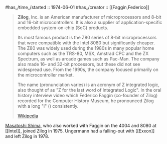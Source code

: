 
#has_/time_/started :: 1974-06-01
#has_/creator :: [[Faggin,Federico]] 

> **Zilog**, Inc. is an American manufacturer of microprocessors and 8-bit and 16-bit microcontrollers. It is also a supplier of application-specific embedded system-on-chip (SoC) products.
>
> Its most famous product is the Z80 series of 8-bit microprocessors that were compatible with the Intel 8080 but significantly cheaper. The Z80 was widely used during the 1980s in many popular home computers such as the TRS-80, MSX, Amstrad CPC and the ZX Spectrum, as well as arcade games such as Pac-Man. The company also made 16- and 32-bit processors, but these did not see widespread use. From the 1990s, the company focused primarily on the microcontroller market.
>
> The name (pronunciation varies) is an acronym of Z integrated logic, also thought of as "Z for the last word of Integrated Logic".  In the oral history interview video which Federico Faggin (co-founder of Zilog) recorded for the Computer History Museum, he pronounced Zilog with a long "i" () consistently.
>
> [Wikipedia](https://en.wikipedia.org/wiki/Zilog)

[Masatoshi Shima](https://en.wikipedia.org/wiki/Masatoshi_Shima "Masatoshi Shima"), who also worked with Faggin on the 4004 and 8080 at [[Intel]], 
joined Zilog in 1975. 
Ungermann had a falling-out with [[Exxon]] and left Zilog in 1978.


